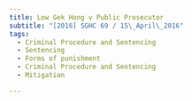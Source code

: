 ```yaml
---
title: Low Gek Hong v Public Prosecutor 
subtitle: "[2016] SGHC 69 / 15\_April\_2016"
tags:
  - Criminal Procedure and Sentencing
  - Sentencing
  - Forms of punishment
  - Criminal Procedure and Sentencing
  - Mitigation

---
```


